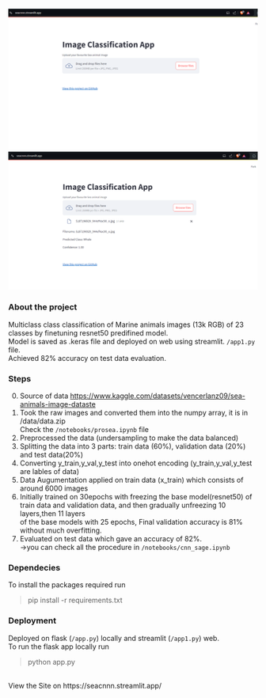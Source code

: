 ![Home](static/home.png)
<br>
![Prediction](static/results1.png)
<br>

### About the project
Multiclass class classification of Marine animals images (13k RGB) of 23 classes by finetuning resnet50 predifined model. <br>
Model is saved as .keras file and deployed on web using streamlit. `/app1.py` file. <br>Achieved 82% accuracy on test data evaluation.
### Steps
0. Source of data https://www.kaggle.com/datasets/vencerlanz09/sea-animals-image-dataste
1. Took the raw images and converted them into the numpy array, it is in /data/data.zip <br>
   Check the `/notebooks/prosea.ipynb` file  <br>
2. Preprocessed the data (undersampling to make the data balanced) <br>
3. Splitting the data into 3 parts: train data (60%), validation data (20%) and test data(20%) <br>
4. Converting y_train,y_val,y_test into onehot encoding (y_train,y_val,y_test are lables of data) <br>
5. Data Augumentation applied on train data (x_train) which consists of around 6000 images <br>
6. Initially trained on 30epochs with freezing the base model(resnet50) of train data and validation data, and then gradually unfreezing 10 layers,then 11 layers <br>
   of the base models with 25 epochs, Final validation accuracy is 81% without much overfitting. <br>
7. Evaluated on test data which gave an accuracy of 82%. <br>
   ->you can check all the procedure in `/notebooks/cnn_sage.ipynb` <br>
### Dependecies
To install the packages required run
> pip install -r requirements.txt
### Deployment
 Deployed on flask (`/app.py`) locally and streamlit (`/app1.py`) web.<br>
   To run the flask app locally run 
> python app.py
<br>
View the Site on https://seacnnn.streamlit.app/